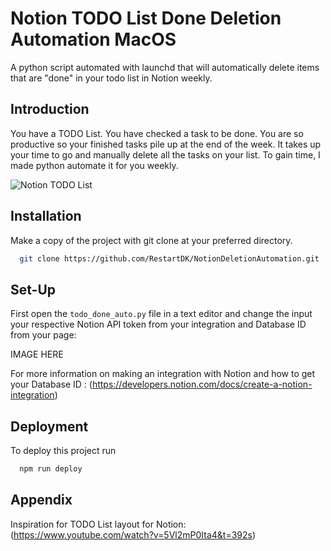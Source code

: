 
# Notion TODO List Done Deletion Automation MacOS

A python script automated with launchd that will automatically delete items that are "done" in your todo list in Notion weekly.


## Introduction

You have a TODO List. You have checked a task to be done. You are so productive so your finished tasks pile up at the end of the week. It takes up your time to go and manually delete all the tasks on your list. To gain time, I made python automate it for you weekly.

![Notion TODO List](file:///Users/danielkumlin/Desktop/Screenshot%202023-04-11%20at%2017.15.38.png)


## Installation

Make a copy of the project with git clone at your preferred directory.

```bash
  git clone https://github.com/RestartDK/NotionDeletionAutomation.git

```
    
## Set-Up

First open the `todo_done_auto.py` file in a text editor and change the input your respective Notion API token from your integration and Database ID from your page:

IMAGE HERE

For more information on making an integration with Notion and how to get your Database ID : (https://developers.notion.com/docs/create-a-notion-integration)




## Deployment

To deploy this project run

```bash
  npm run deploy
```


## Appendix

Inspiration for TODO List layout for Notion: (https://www.youtube.com/watch?v=5Vl2mP0Ita4&t=392s)

